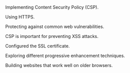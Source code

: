 Implementing Content Security Policy (CSP).

Using HTTPS.

Protecting against common web vulnerabilities.

CSP is important for preventing XSS attacks.

Configured the SSL certificate.

Exploring different progressive enhancement techniques.

Building websites that work well on older browsers.